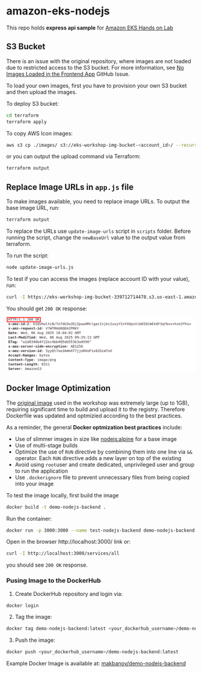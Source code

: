 # amazon-eks-nodejs

This repo holds **express api sample** for [Amazon EKS Hands on Lab](https://catalog.us-east-1.prod.workshops.aws/workshops/9c0aa9ab-90a9-44a6-abe1-8dff360ae428/en-US)

## S3 Bucket

There is an issue with the original repository, where images are not loaded due to restricted access to the S3 bucket. For more information, see [No Images Loaded in the Frontend App](https://github.com/joozero/amazon-eks-frontend/issues/2) GitHub Issue.

To load your own images, first you have to provision your own S3 bucket and then upload the images.

To deploy S3 bucket:
```bash
cd terraform
terraform apply
```

To copy AWS Icon images:
```bash
aws s3 cp ./images/ s3://eks-workshop-img-bucket-<account_id>/ --recursive
```

or you can output the upload command via Terraform:
```bash
terraform output
```

## Replace Image URLs in `app.js` file

To make images available, you need to replace image URLs. To output the base image URL, run:
```bash
terraform output
```

To replace the URLs use `update-image-urls` script in `scripts` folder. Before running the script, change the `newBaseUrl` value to the output value from terraform.

To run the script:
```bash
node update-image-urls.js
```

To test if you can access the images (replace account ID with your value), run:
```bash
curl -I https://eks-workshop-img-bucket-339712714478.s3.us-east-1.amazonaws.com/demo-image-0.png
```

You should get `200 OK` response:

![](./docs/curl_response.png)

## Docker Image Optimization

The [original image](https://gallery.ecr.aws/y7c9e1d2/joozero-repo) used in the workshop was extremely large (up to 1GB), requiring significant time to build and upload it to the registry. Therefore Dockerfile was updated and optmizied according to the best practices. 

As a reminder, the general **Docker optmization best practices** include:
- Use of slimmer images in size like [nodejs:alpine](https://hub.docker.com/_/node/tags) for a base image
- Use of multi-stage builds
- Optimize the use of `RUN` directive by combining them into one line via `&&` operator. Each `RUN` directive adds a new layer on top of the existing
- Avoid using `root`user and create dedicated, unprivileged user and group to run the application
- Use `.dockerignore` file to prevent unnecessary files from being copied into your image

To test the image locally, first build the image
```bash
docker build -t demo-nodejs-backend .
```

Run the container:
```bash
docker run -p 3000:3000 --name test-nodejs-backend demo-nodejs-backend
```

Open in the browser http://localhost:3000/ link or:
```bash
curl -I http://localhost:3000/services/all
```

you should see `200 OK` response.

### Pusing Image to the DockerHub

1. Create DockerHub repository and login via:
```bash
docker login
```
2. Tag the image:
```bash
docker tag demo-nodejs-backend:latest <your_dockerhub_username>/demo-nodejs-backend:latest
```
3. Push the image:
```bash
docker push <your_dockerhub_username>/demo-nodejs-backend:latest
```

Example Docker Image is available at: [makbanov/demo-nodejs-backend](https://hub.docker.com/r/makbanov/demo-nodejs-backend)